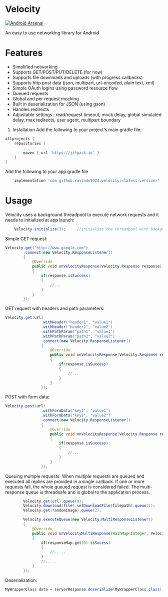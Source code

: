# Velocity
[![Android Arsenal](https://img.shields.io/badge/Android%20Arsenal-Velocity-brightgreen.svg?style=flat-square)](https://android-arsenal.com/details/1/6055)

An easy to use networking library for Android

# Features
- Simplified networking
- Supports GET/POST/PUT/DELETE (for now)
- Supports file downloads and uploads (with progress callbacks)
- Supports http post data (json, multipart, url-encoded, plain text, xml)
- Simple OAuth logins using password resource flow
- Queued requests
- Global and per request mocking
- Built in deserialization for JSON (using gson)
- Handles redirects
- Adjustable settings : read/request timeout, mock delay, global simulated delay, max redirects, user agent, multipart boundary


1) Installation
Add the following to your project's main gradle file:
```gradle
allprojects {
    repositories {
        ...
        maven { url 'https://jitpack.io' }
    }
}
``` 
Add the following to your app.gradle file
```gradle
    implementation 'com.github.ravindu1024:velocity:<latest-version>'
```

# Usage

Velocity uses a background threadpool to execute network requests and it needs to initialized at app launch:
```java
    Velocity.initialize(3);     //initialize the threadpool with background threads (eg: 3 or 6 or whatever you feel like). All threads will be waiting on a queue.
```

Simple GET request:
```java
Velocity.get("http://www.google.com")
		.connect(new Velocity.ResponseListener()
        {
            @Override
            public void onVelocityResponse(Velocity.Response response)
            {
            	if(response.isSuccess)
            	{
            		//...
            	}
            }
        });
```

GET request with headers and path parameters:
```java
Velocity.get(url)
                .withHeader("header1", "value1")
                .withHeader("header2", "value2")
                .withPathParam("path1", "value1")
                .withPathParam("path2", "value2")
                .connect(new Velocity.ResponseListener()
                {
                    @Override
		            public void onVelocityResponse(Velocity.Response response)
		            {
		            	if(response.isSuccess)
		            	{
		            		//...
		            	}
		            }
                });
```

POST with form data:
```java
Velocity.post(url)
                .withFormData("key1", "value1")
                .withFormData("key2", "value2")
                .connect(new Velocity.ResponseListener()
                {
                    @Override
		            public void onVelocityResponse(Velocity.Response response)
		            {
		            	if(response.isSuccess)
		            	{
		            		//...
		            	}
		            }
                });
```

Queuing multiple requests:
When multiple requests are queued and executed all replies are provided in a single callback. If one or more requests fail, the whole queued request is considered failed. The multi-response queue is threadsafe and is global to the application process.
```java
        Velocity.get(url).queue(0);
        Velocity.download(file).setDownloadFile(filepath).queue(1);
        Velocity.get(randomImage).queue(2);

        Velocity.executeQueue(new Velocity.MultiResponseListener()
        {
            @Override
            public void onVelocityMultiResponse(HashMap<Integer, Velocity.Response> responseMap)
            {
            	if(responseMap.get(0).isSucess)
            	{
            		//.....
            	}
            	//.....
            }
        });
```

Deserialization:
```java
MyWrapperClass data = serverResponse.deserialize(MyWrapperClass.class);
```

